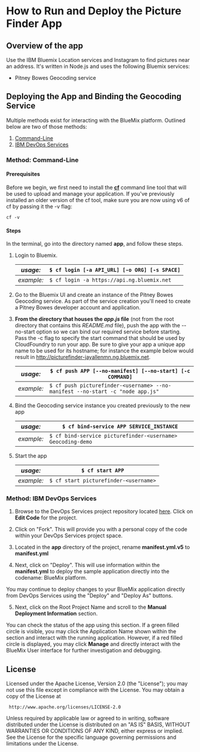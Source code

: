 # How to Run and Deploy the Picture Finder App #

## Overview of the app ##

Use the IBM Bluemix Location services and Instagram to find pictures near an address.  It's written in Node.js and uses the following Bluemix services:

- Pitney Bowes Geocoding service

## Deploying the App and Binding the Geocoding Service ##
Multiple methods exist for interacting with the BlueMix platform. Outlined below are two of those methods:

1. [Command-Line](#method-command-line) 
2. [ IBM DevOps Services](#method-ibm-jazzhub)

### Method: Command-Line ###
#### Prerequisites ####

Before we begin, we first need to install the [**cf**](https://github.com/cloudfoundry/cli/releases) command line tool that will be used to upload and manage your application. If you've previously installed an older version of the cf tool, make sure you are now using v6 of cf by passing it the -v flag:

    cf -v

#### Steps ####
In the terminal, go into the directory named **app**, and follow these steps.

1. Login to Bluemix.

   | *usage:*   | `$ cf login [-a API_URL] [-o ORG] [-s SPACE]`|
   |------------|----------------------------------------------|
   | *example:* | `$ cf login -a https://api.ng.bluemix.net`   |

2. Go to the Bluemix UI and create an instance of the Pitney Bowes Geocoding service.  As part of the service creation you'll need to create a Pitney Bowes developer account and application.

3. **From the directory that houses the _app.js_ file** (not from the root directory that contains this *README.md* file), push the app with the --no-start option so we can bind our required service before starting.  Pass the -c flag to specify the start command that should be used by CloudFoundry to run your app.  Be sure to give your app a unique app name to be used for its hostname; for instance the example below would result in http://picturefinder-jayallenmn.ng.bluemix.net.

   | *usage:*   | `$ cf push APP [--no-manifest] [--no-start] [-c COMMAND]`                |
   |------------|--------------------------------------------------------------------------|
   | *example:* | `$ cf push picturefinder-<username> --no-manifest --no-start -c "node app.js"`                |

4. Bind the Geocoding service instance you created previously to the new app

   | *usage:*   | `$ cf bind-service APP SERVICE_INSTANCE`|
   |------------|-----------------------------------------|
   | *example:* | `$ cf bind-service picturefinder-<username> Geocoding-demo`       |

5. Start the app

   | *usage:*   | `$ cf start APP`                 |
   |------------|----------------------------------|
   | *example:* | `$ cf start picturefinder-<username>`                 |
   

### Method:  IBM DevOps Services ###
1. Browse to the  DevOps Services project repository located [here](https://hub.jazz.net/project/jstart/Picture%20Finder%20%28Node%29/overview).  Click on **Edit Code** for the project.
2. Click on "Fork".  This will provide you with a personal copy of the code within your DevOps Services project space.


3. Located in the **app** directory of the project, rename **manifest.yml.v5** to **manifest.yml**


4. Next, click on "Deploy".  This will use information within the **manifest.yml** to deploy the sample application directly into the codename: BlueMix platform.


  You may continue to deploy changes to your BlueMix application directly from DevOps Services using the "Deploy" and "Deploy As" buttons.

5. Next, click on the Root Project Name and scroll to the **Manual Deployment Information** section.


  You can check the status of the app using this section. If a green filled circle is visible, you may click the Application Name shown within the section and interact with the running application.  However, if a red filled circle is displayed, you may click **Manage** and directly interact with the BlueMix User interface for further investigation and debugging.


## License ##
Licensed under the Apache License, Version 2.0 (the "License"); you may not use this file except in compliance with the License. You may obtain a copy of the License at

     http://www.apache.org/licenses/LICENSE-2.0

Unless required by applicable law or agreed to in writing, software distributed under the License is distributed on an "AS IS" BASIS, WITHOUT WARRANTIES OR CONDITIONS OF ANY KIND, either express or implied. See the License for the specific language governing permissions and limitations under the License.

